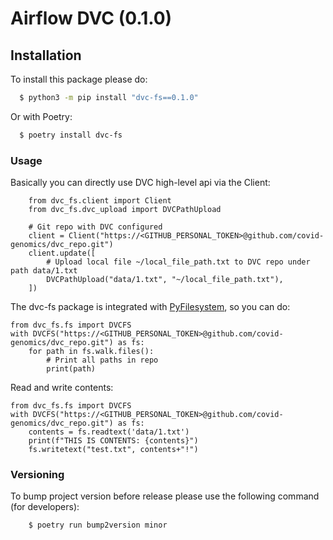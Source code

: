 # Airflow DVC (0.1.0)

## Installation

To install this package please do:
```bash
  $ python3 -m pip install "dvc-fs==0.1.0"
```
Or with Poetry:
```bash
  $ poetry install dvc-fs
```

### Usage

Basically you can directly use DVC high-level api via the Client:
```python3
    from dvc_fs.client import Client
    from dvc_fs.dvc_upload import DVCPathUpload

    # Git repo with DVC configured
    client = Client("https://<GITHUB_PERSONAL_TOKEN>@github.com/covid-genomics/dvc_repo.git")
    client.update([
        # Upload local file ~/local_file_path.txt to DVC repo under path data/1.txt
        DVCPathUpload("data/1.txt", "~/local_file_path.txt"),
    ])
```

The dvc-fs package is integrated with [PyFilesystem](https://github.com/PyFilesystem/pyfilesystem2), so you can do:
```python3
from dvc_fs.fs import DVCFS
with DVCFS("https://<GITHUB_PERSONAL_TOKEN>@github.com/covid-genomics/dvc_repo.git") as fs:
    for path in fs.walk.files():
        # Print all paths in repo
        print(path)
```

Read and write contents:
```python3
from dvc_fs.fs import DVCFS
with DVCFS("https://<GITHUB_PERSONAL_TOKEN>@github.com/covid-genomics/dvc_repo.git") as fs:
    contents = fs.readtext('data/1.txt')
    print(f"THIS IS CONTENTS: {contents}")
    fs.writetext("test.txt", contents+"!")
```

### Versioning

To bump project version before release please use the following command (for developers):
```bash
    $ poetry run bump2version minor
```

